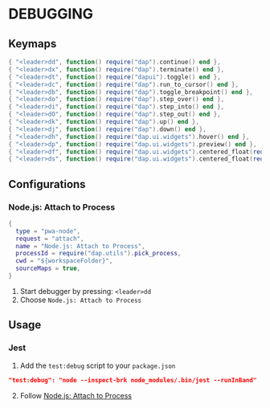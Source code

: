 # DEBUGGING

## Keymaps

```lua
{ "<leader>dd", function() require("dap").continue() end },
{ "<leader>dx", function() require("dap").terminate() end },
{ "<leader>dt", function() require("dapui").toggle() end },
{ "<leader>dc", function() require("dap").run_to_cursor() end },
{ "<leader>db", function() require("dap").toggle_breakpoint() end },
{ "<leader>do", function() require("dap").step_over() end },
{ "<leader>di", function() require("dap").step_into() end },
{ "<leader>dO", function() require("dap").step_out() end },
{ "<leader>dk", function() require("dap").up() end },
{ "<leader>dj", function() require("dap").down() end },
{ "<leader>dh", function() require("dap.ui.widgets").hover() end },
{ "<leader>dp", function() require("dap.ui.widgets").preview() end },
{ "<leader>df", function() require("dap.ui.widgets").centered_float(require('dap.ui.widgets').frames) end },
{ "<leader>ds", function() require("dap.ui.widgets").centered_float(require('dap.ui.widgets').scopes) end },
```

## Configurations

### Node.js: Attach to Process

```lua
{
  type = "pwa-node",
  request = "attach",
  name = "Node.js: Attach to Process",
  processId = require("dap.utils").pick_process,
  cwd = "${workspaceFolder}",
  sourceMaps = true,
}
```

1. Start debugger by pressing: `<leader>dd`
2. Choose `Node.js: Attach to Process`

## Usage

### Jest

1. Add the `test:debug` script to your `package.json`

```json
"test:debug": "node --inspect-brk node_modules/.bin/jest --runInBand"
```

2. Follow [Node.js: Attach to Process](#nodejs-attach-to-process)

